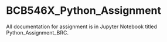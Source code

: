 # BCB546X_Python_Assignment

All documentation for assignment is in Jupyter Notebook titled Python_Assignment_BRC.
